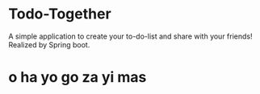# Todo-Together
A simple application to create your to-do-list and share with your friends! Realized by Spring boot.

# o ha yo go za yi mas
